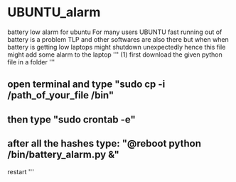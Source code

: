 # UBUNTU_alarm
battery low alarm for ubuntu
For many users UBUNTU fast running out of battery is a problem
TLP and other softwares are also there but when when battery is getting low laptops might shutdown unexpectedly
hence this file might add some alarm to the laptop
'''
(1) first download the given python file in a folder '''



  open terminal and type "sudo cp -i /path_of_your_file /bin"  
  ---
  then type "sudo crontab -e"
  ----
  after all the hashes type:  "@reboot python /bin/battery_alarm.py &" 
  -
  restart
'''
